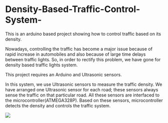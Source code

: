 # Density-Based-Traffic-Control-System-
This is an arduino based project showing how to control traffic based on its density. 

Nowadays, controlling the traffic has become a major issue because of rapid increase in automobiles and also because of large time delays between traffic lights. So, in order to rectify this problem, we have gone for density based traffic lights system. 

This project requires an Arduino and Ultrasonic sensors.

In this system, we use Ultrasonic sensors to measure the traffic density. We have arranged one Ultrasonic sensor for each road; these sensors always sense the traffic on that particular road. All these sensors are interfaced to the microcontroller(ATMEGA328P). Based on these sensors, microcontroller detects the density and controls the traffic system.

![](https://www.electronicshub.org/wp-content/uploads/2014/06/Density-Based-Traffic-Lights-System-Circuit-Diagram.jpg)
